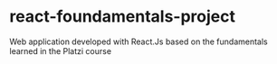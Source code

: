 # react-foundamentals-project
Web application developed with React.Js based on the fundamentals learned in the Platzi course
